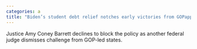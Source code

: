 ```yaml
---
categories: a
title: "Biden’s student debt relief notches early victories from GOPappointed judges"
---
```

Justice Amy Coney Barrett declines to block the policy as another federal judge dismisses challenge from GOP-led states.